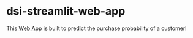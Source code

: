 # dsi-streamlit-web-app

This [Web App](https://a00447694-dsi-streamlit-web-app-dsi-streamlit-web-app-pz0v6n.streamlit.app/) is built to predict the purchase probability of a customer!
